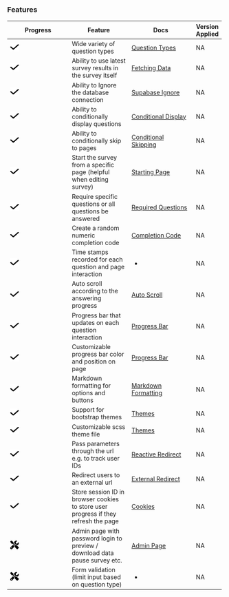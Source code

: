 
<!-- README.md is generated from README.Rmd. Please edit this file -->

### Features

<table style="width:99%;">
<colgroup>
<col style="width: 31%" />
<col style="width: 29%" />
<col style="width: 32%" />
<col style="width: 6%" />
</colgroup>
<thead>
<tr>
<th>Progress</th>
<th>Feature</th>
<th>Docs</th>
<th>Version Applied</th>
</tr>
</thead>
<tbody>
<tr>
<td><img src="images/check.svg" alt="Check mark" width="20" height="20"></td>
<td>Wide variety of question types</td>
<td><a href=question-types.html>Question Types</a></td>
<td>NA</td>
</tr>
<tr>
<td><img src="images/check.svg" alt="Check mark" width="20" height="20"></td>
<td>Ability to use latest survey results in the survey itself</td>
<td><a href=fetch-data.html#reactive-fetching>Fetching Data</a></td>
<td>NA</td>
</tr>
<tr>
<td><img src="images/check.svg" alt="Check mark" width="20" height="20"></td>
<td>Ability to Ignore the database connection</td>
<td><a href=store-data#ignoring-the-supabase-connection>Supabase
Ignore</a></td>
<td>NA</td>
</tr>
<tr>
<td><img src="images/check.svg" alt="Check mark" width="20" height="20"></td>
<td>Ability to conditionally display questions</td>
<td><a href=conditional-control#conditional-display>Conditional
Display</a></td>
<td>NA</td>
</tr>
<tr>
<td><img src="images/check.svg" alt="Check mark" width="20" height="20"></td>
<td>Ability to conditionally skip to pages</td>
<td><a href=conditional-control#conditional-skipping>Conditional
Skipping</a></td>
<td>NA</td>
</tr>
<tr>
<td><img src="images/check.svg" alt="Check mark" width="20" height="20"></td>
<td>Start the survey from a specific page (helpful when editing
survey)</td>
<td><a href=server-options#starting-page>Starting Page</a></td>
<td>NA</td>
</tr>
<tr>
<td><img src="images/check.svg" alt="Check mark" width="20" height="20"></td>
<td>Require specific questions or all questions be answered</td>
<td><a href=server-options#required-questions>Required
Questions</a></td>
<td>NA</td>
</tr>
<tr>
<td><img src="images/check.svg" alt="Check mark" width="20" height="20"></td>
<td>Create a random numeric completion code</td>
<td><a href=reactivity.html#displaying-stored-values-e.g.-a-completion-code>Completion
Code</a></td>
<td>NA</td>
</tr>
<tr>
<td><img src="images/check.svg" alt="Check mark" width="20" height="20"></td>
<td>Time stamps recorded for each question and page interaction</td>
<td><ul>
<li></li>
</ul></td>
<td>NA</td>
</tr>
<tr>
<td><img src="images/check.svg" alt="Check mark" width="20" height="20"></td>
<td>Auto scroll according to the answering progress</td>
<td><a href=server-options#auto-scroll>Auto Scroll</a></td>
<td>NA</td>
</tr>
<tr>
<td><img src="images/check.svg" alt="Check mark" width="20" height="20"></td>
<td>Progress bar that updates on each question interaction</td>
<td><a href=survey-components.html#progress-bar>Progress Bar</a></td>
<td>NA</td>
</tr>
<tr>
<td><img src="images/check.svg" alt="Check mark" width="20" height="20"></td>
<td>Customizable progress bar color and position on page</td>
<td><a href=survey-components.html#progress-bar>Progress Bar</a></td>
<td>NA</td>
</tr>
<tr>
<td><img src="images/check.svg" alt="Check mark" width="20" height="20"></td>
<td>Markdown formatting for options and buttons</td>
<td><a href=question-formatting#markdown-formatting>Markdown
Formatting</a></td>
<td>NA</td>
</tr>
<tr>
<td><img src="images/check.svg" alt="Check mark" width="20" height="20"></td>
<td>Support for bootstrap themes</td>
<td><a href=survey-components.html#changing-the-look-and-feel>Themes</a></td>
<td>NA</td>
</tr>
<tr>
<td><img src="images/check.svg" alt="Check mark" width="20" height="20"></td>
<td>Customizable scss theme file</td>
<td><a href=survey-components.html#changing-the-look-and-feel>Themes</a></td>
<td>NA</td>
</tr>
<tr>
<td><img src="images/check.svg" alt="Check mark" width="20" height="20"></td>
<td>Pass parameters through the url e.g. to track user IDs</td>
<td><a href=redirect.html#reactive-redirect>Reactive Redirect</a></td>
<td>NA</td>
</tr>
<tr>
<td><img src="images/check.svg" alt="Check mark" width="20" height="20"></td>
<td>Redirect users to an external url</td>
<td><a href=redirect.html>External Redirect</a></td>
<td>NA</td>
</tr>
<tr>
<td><img src="images/check.svg" alt="Check mark" width="20" height="20"></td>
<td>Store session ID in browser cookies to store user progress if they
refresh the page</td>
<td><a href=server-options#cookie>Cookies</a></td>
<td>NA</td>
</tr>
<tr>
<td><img src="images/screwdriver-wrench.svg" alt="Screwdriver wrench" width="20" height="20"></td>
<td>Admin page with password login to preview / download data pause
survey etc.</td>
<td><a href=server-options#admin-page>Admin Page</a></td>
<td>NA</td>
</tr>
<tr>
<td><img src="images/screwdriver-wrench.svg" alt="Screwdriver wrench" width="20" height="20"></td>
<td>Form validation (limit input based on question type)</td>
<td><ul>
<li></li>
</ul></td>
<td>NA</td>
</tr>
</tbody>
</table>
